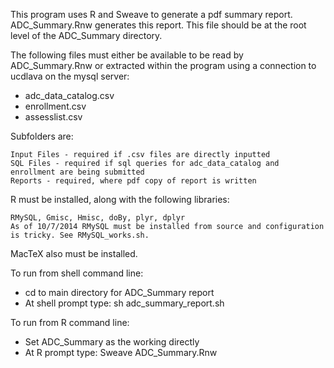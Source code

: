   This program uses R and Sweave to generate a pdf summary report. ADC_Summary.Rnw generates this report. This file should be at the root level of the ADC_Summary directory.  
  
  The following files must either be available to be read by ADC_Summary.Rnw or extracted within the program using a connection to ucdlava on the mysql server:
  
  * adc_data_catalog.csv
  * enrollment.csv
  * assesslist.csv
  
Subfolders are: 
  
    Input Files - required if .csv files are directly inputted
    SQL Files - required if sql queries for adc_data_catalog and enrollment are being submitted
    Reports - required, where pdf copy of report is written

R must be installed, along with the following libraries: 
    
    RMySQL, Gmisc, Hmisc, doBy, plyr, dplyr
    As of 10/7/2014 RMySQL must be installed from source and configuration is tricky. See RMySQL_works.sh.
MacTeX also must be installed.

To run from shell command line:

  * cd to main directory for ADC_Summary report
  * At shell prompt type: sh adc_summary_report.sh
  
To run from R command line:

  * Set ADC_Summary as the working  directly
  * At R prompt type: Sweave ADC_Summary.Rnw

